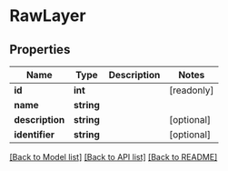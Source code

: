 # RawLayer

## Properties
Name | Type | Description | Notes
------------ | ------------- | ------------- | -------------
**id** | **int** |  | [readonly] 
**name** | **string** |  | 
**description** | **string** |  | [optional] 
**identifier** | **string** |  | [optional] 

[[Back to Model list]](../README.md#documentation-for-models) [[Back to API list]](../README.md#documentation-for-api-endpoints) [[Back to README]](../README.md)


